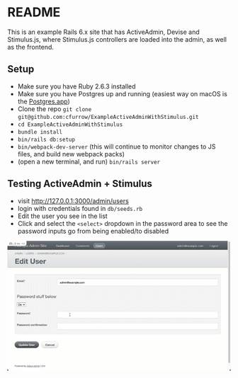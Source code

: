 # README

This is an example Rails 6.x site that has ActiveAdmin, Devise and Stimulus.js, where Stimulus.js controllers are loaded into the admin, as well as the frontend.

## Setup
- Make sure you have Ruby 2.6.3 installed
- Make sure you have Postgres up and running (easiest way on macOS is the [Postgres.app](https://postgresapp.com/))
- Clone the repo `git clone git@github.com:cfurrow/ExampleActiveAdminWithStimulus.git`
- `cd ExampleActiveAdminWithStimulus`
- `bundle install`
- `bin/rails db:setup`
- `bin/webpack-dev-server` (this will continue to monitor changes to JS files, and build new webpack packs)
- (open a new terminal, and run) `bin/rails server`

## Testing ActiveAdmin + Stimulus
- visit http://127.0.0.1:3000/admin/users
- login with credentials found in `db/seeds.rb`
- Edit the user you see in the list
- Click and select the `<select>` dropdown in the password area to see the password inputs go from being enabled/to disabled

![example](public/example.gif)
